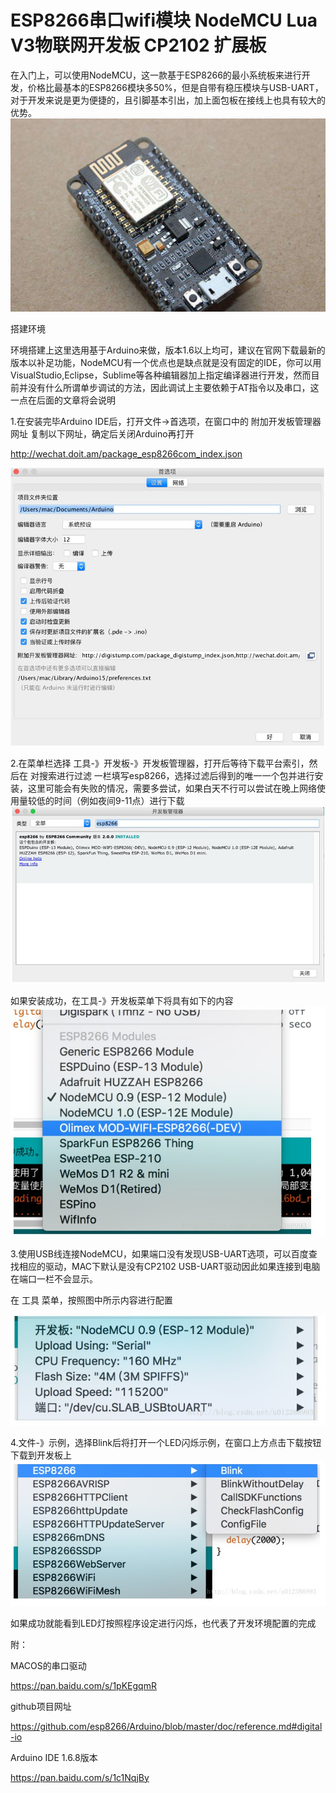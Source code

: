 # ESP8266串口wifi模块 NodeMCU Lua V3物联网开发板 CP2102 扩展板



在入门上，可以使用NodeMCU，这一款基于ESP8266的最小系统板来进行开发，价格比最基本的ESP8266模块多50%，但是自带有稳压模块与USB-UART，对于开发来说是更为便捷的，且引脚基本引出，加上面包板在接线上也具有较大的优势。![](./esp8266/O1CN01Vecj4r1HeCKcI6ZO9_!!2206710860782.jpg)

搭建环境

环境搭建上这里选用基于Arduino来做，版本1.6以上均可，建议在官网下载最新的版本以补足功能，NodeMCU有一个优点也是缺点就是没有固定的IDE，你可以用VisualStudio,Eclipse，Sublime等各种编辑器加上指定编译器进行开发，然而目前并没有什么所谓单步调试的方法，因此调试上主要依赖于AT指令以及串口，这一点在后面的文章将会说明

1.在安装完毕Arduino IDE后，打开文件->首选项，在窗口中的 附加开发板管理器网址 复制以下网址，确定后关闭Arduino再打开

http://wechat.doit.am/package_esp8266com_index.json

![](./esp8266/O1CN01gdR24v1HeCKdvq7r0_!!2206710860782.jpg)

2.在菜单栏选择 工具-》开发板-》开发板管理器，打开后等待下载平台索引，然后在 对搜索进行过滤 一栏填写esp8266，选择过滤后得到的唯一一个包并进行安装，这里可能会有失败的情况，需要多尝试，如果白天不行可以尝试在晚上网络使用量较低的时间（例如夜间9-11点）进行下载  
![](./esp8266/O1CN01FahCFd1HeCKcIBfjv_!!2206710860782.jpg)

如果安装成功，在工具-》开发板菜单下将具有如下的内容  
![](./esp8266/O1CN01aPktny1HeCKfaAjoI_!!2206710860782.jpg)

3.使用USB线连接NodeMCU，如果端口没有发现USB-UART选项，可以百度查找相应的驱动，MAC下默认是没有CP2102 USB-UART驱动因此如果连接到电脑在端口一栏不会显示。

在 工具 菜单，按照图中所示内容进行配置

![](./esp8266/O1CN01Gdafhu1HeCKbspBN2_!!2206710860782.jpg)

4.文件-》示例，选择Blink后将打开一个LED闪烁示例，在窗口上方点击下载按钮下载到开发板上![](./esp8266/O1CN01wLi3gD1HeCKeV7V7j_!!2206710860782.jpg)  

如果成功就能看到LED灯按照程序设定进行闪烁，也代表了开发环境配置的完成

附：

MACOS的串口驱动

https://pan.baidu.com/s/1pKEgqmR

github项目网址

https://github.com/esp8266/Arduino/blob/master/doc/reference.md#digital-io

Arduino IDE 1.6.8版本

https://pan.baidu.com/s/1c1NqjBy